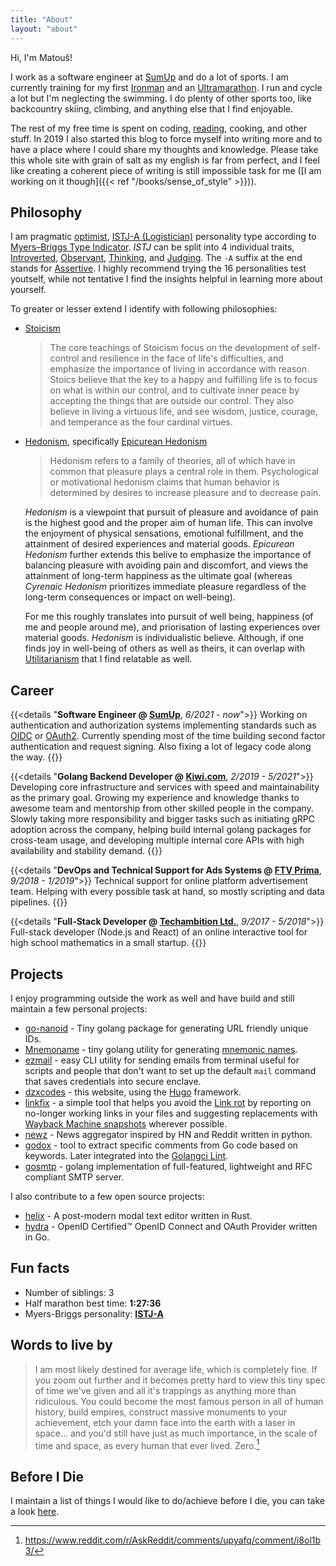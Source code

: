 ```yaml
---
title: "About"
layout: "about"
---
```


Hi, I'm Matouš!

I work as a software engineer at [SumUp](https://sumup.com/) and do a lot of sports.
I am currently training for my first [Ironman](https://en.wikipedia.org/wiki/Ironman_Triathlon)
and an [Ultramarathon](https://www.aranbyutmb.com/en/). I run and cycle a lot but I'm neglecting the swimming.
I do plenty of other sports too, like backcountry skiing, climbing, and anything else that I find enjoyable.

The rest of my free time is spent on coding, [reading](/books), cooking, and other stuff.
In 2019 I also started this blog to force myself into writing more and to have a place where I could share my
thoughts and knowledge. Please take this whole site with grain of salt as my english is far from perfect,
and I feel like creating a coherent piece of writing is still impossible task for me
([I am working on it though]({{< ref "/books/sense_of_style" >}})).

## Philosophy

I am pragmatic [optimist](https://en.wikipedia.org/wiki/Optimism), [ISTJ-A (Logistician)](https://www.16personalities.com/profiles/b62d4560c6e86)
personality type according to [Myers–Briggs Type Indicator](https://en.wikipedia.org/wiki/Myers%E2%80%93Briggs_Type_Indicator).
_ISTJ_ can be split into 4 individual traits, [Introverted](https://www.16personalities.com/articles/mind-introverted-vs-extraverted),
[Observant](https://www.16personalities.com/articles/energy-intuitive-vs-observant), [Thinking](https://www.16personalities.com/articles/nature-thinking-vs-feeling),
and [Judging](https://www.16personalities.com/articles/tactics-judging-vs-prospecting). The `-A` suffix at the end
stands for [Assertive](https://www.16personalities.com/articles/assertive-logistician-istj-a-vs-turbulent-logistician-istj-t).
I highly recommend trying the 16 personalities test youtself, while not tentative I find the insights helpful
in learning more about yourself.

To greater or lesser extend I identify with following philosophies:

- [Stoicism](https://en.wikipedia.org/wiki/Stoicism)

  > The core teachings of Stoicism focus on the development of self-control and resilience in the face of life's
  > difficulties, and emphasize the importance of living in accordance with reason. Stoics believe that the key to a happy
  > and fulfilling life is to focus on what is within our control, and to cultivate inner peace by accepting the things that
  > are outside our control. They also believe in living a virtuous life, and see wisdom, justice, courage, and temperance
  > as the four cardinal virtues.

- [Hedonism](https://en.wikipedia.org/wiki/Hedonism), specifically [Epicurean Hedonism](https://en.wikipedia.org/wiki/Hedonism#Epicureanism)

  > Hedonism refers to a family of theories, all of which have in common that pleasure plays a central role in them.
  > Psychological or motivational hedonism claims that human behavior is determined by desires to increase pleasure and to
  > decrease pain.

  _Hedonism_ is a viewpoint that pursuit of pleasure and avoidance of pain is the highest good and the proper aim of
  human life. This can involve the enjoyment of physical sensations, emotional fulfillment, and the attainment of desired
  experiences and material goods.  _Epicurean Hedonism_ further extends this belive to emphasize the importance of
  balancing pleasure with avoiding pain and discomfort, and views the attainment of long-term happiness as the ultimate
  goal (whereas _Cyrenaic Hedonism_ prioritizes immediate pleasure regardless of the long-term consequences or impact on
  well-being).

  For me this roughly translates into pursuit of well being, happiness (of me and people around me), and priorisation of
  lasting experiences over material goods. _Hedonism_ is individualistic believe. Although, if one finds joy in well-being
  of others as well as theirs, it can overlap with [Utilitarianism](https://en.wikipedia.org/wiki/Utilitarianism) that I
  find relatable as well.
 
## Career

{{<details "**Software Engineer @ [SumUp](https://sumup.com/)**, _6/2021_ - _now_">}}
Working on authentication and authorization systems implementing standards such as
[OIDC](https://openid.net/connect/) or [OAuth2](https://oauth.net/2/).
Currently spending most of the time building second factor
authentication and request signing. Also fixing a lot of legacy code along the way.
{{</details>}}

{{<details "**Golang Backend Developer @ [Kiwi.com](https://www.kiwi.com/)**, _2/2019 - 5/2021_">}}
Developing core infrastructure and services with speed and maintainability as the primary goal.
Growing my experience and knowledge thanks to awesome team and mentorship from other
skilled people in the company. Slowly taking more responsibility and bigger tasks such
as initiating gRPC adoption across the company, helping build internal golang packages
for cross-team usage, and developing multiple internal core APIs with high availability
and stability demand.
{{</details>}}

{{<details "**DevOps and Technical Support for Ads Systems @ [FTV Prima](https://www.iprima.cz/)**, _9/2018 - 1/2019_">}}
Technical support for online platform advertisement team. Helping with every possible task at hand, so mostly scripting and data pipelines.
{{</details>}}

{{<details "**Full-Stack Developer @ [Techambition Ltd.](https://en.techambition.com/)**, _9/2017 - 5/2018_">}}
Full-stack developer (Node.js and React) of an online interactive tool for high school mathematics in a small startup.
{{</details>}}

## Projects

I enjoy programming outside the work as well and have build and still maintain
a few personal projects:

* [go-nanoid](https://github.com/matoous/go-nanoid) -
  Tiny golang package for generating URL friendly unique IDs.
* [Mnemoname](https://github.com/matoous/mnemoname) -
  tiny golang utility for generating [mnemonic names](https://web.archive.org/web/20090918202746/http://tothink.com/mnemonic/wordlist.html).
* [ezmail](https://github.com/matoous/ezmail) -
  easy CLI utility for sending emails from terminal useful for scripts and people
  that don't want to set up the default `mail` command that saves credentials
  into secure enclave.
* [dzxcodes](https://github.com/matoous/dzxcodes) -
  this website, using the [Hugo](https://gohugo.io/) framework.
* [linkfix](https://github.com/matoous/linkfix) -
  a simple tool that helps you avoid the [Link rot](https://en.wikipedia.org/wiki/Link_rot)
  by reporting on no-longer working links in your files and suggesting replacements with
  [Wayback Machine snapshots](https://archive.org/web/) wherever possible.
* [newz](https://github.com/matoous/newz) - 
  News aggregator inspired by HN and Reddit written in python.
* [godox](https://github.com/matoous/godox) - 
  tool to extract specific comments from Go code based on keywords.
  Later integrated into the [Golangci Lint](https://github.com/golangci/golangci-lint). 
* [gosmtp](https://github.com/matoous/gosmtp) -
  golang implementation of full-featured, lightweight and RFC compliant SMTP server.

I also contribute to a few open source projects:

* [helix](https://github.com/helix-editor/helix) - A post-modern modal text editor written in Rust.
* [hydra](https://github.com/ory/hydra/) - OpenID Certified™ OpenID Connect and OAuth Provider written in Go.

## Fun facts

* Number of siblings: 3
* Half marathon best time: **1:27:36**
* Myers-Briggs personality: **[ISTJ-A](https://www.16personalities.com/istj-personality)**

## Words to live by

> I am most likely destined for average life, which is completely fine.
  If you zoom out further and it becomes pretty hard to view this tiny spec of time we've given
  and all it's trappings as anything more than ridiculous. You could become the most famous person in all of human history,
  build empires, construct massive monuments to your achievement, etch your damn face into the earth with a laser in space...
  and you'd still have just as much importance, in the scale of time and space, as every human that ever lived. Zero.[^average]

## Before I Die

I maintain a list of things I would like to do/achieve before I die, you can take a look
[here](/before_i_die).

[^average]: https://www.reddit.com/r/AskReddit/comments/upyafq/comment/i8ol1b3/

